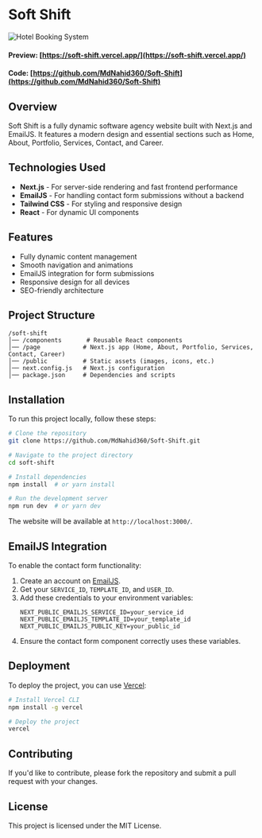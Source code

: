# Soft Shift
![Hotel Booking System](https://res.cloudinary.com/dp5cm54im/image/upload/v1739182652/Group_37_3_teyn13.png)


#### Preview: [https://soft-shift.vercel.app/](https://soft-shift.vercel.app/)
#### Code: [https://github.com/MdNahid360/Soft-Shift](https://github.com/MdNahid360/Soft-Shift)

## Overview
Soft Shift is a fully dynamic software agency website built with Next.js and EmailJS. It features a modern design and essential sections such as Home, About, Portfolio, Services, Contact, and Career.

## Technologies Used
- **Next.js** - For server-side rendering and fast frontend performance
- **EmailJS** - For handling contact form submissions without a backend
- **Tailwind CSS** - For styling and responsive design
- **React** - For dynamic UI components

## Features
- Fully dynamic content management
- Smooth navigation and animations
- EmailJS integration for form submissions
- Responsive design for all devices
- SEO-friendly architecture

## Project Structure
```
/soft-shift
│── /components       # Reusable React components
│── /page            # Next.js app (Home, About, Portfolio, Services, Contact, Career)
│── /public          # Static assets (images, icons, etc.)
│── next.config.js   # Next.js configuration
│── package.json     # Dependencies and scripts
```

## Installation
To run this project locally, follow these steps:

```bash
# Clone the repository
git clone https://github.com/MdNahid360/Soft-Shift.git

# Navigate to the project directory
cd soft-shift

# Install dependencies
npm install  # or yarn install

# Run the development server
npm run dev  # or yarn dev
```

The website will be available at `http://localhost:3000/`.

## EmailJS Integration
To enable the contact form functionality:
1. Create an account on [EmailJS](https://www.emailjs.com/).
2. Get your `SERVICE_ID`, `TEMPLATE_ID`, and `USER_ID`.
3. Add these credentials to your environment variables:
   ```env
   NEXT_PUBLIC_EMAILJS_SERVICE_ID=your_service_id
   NEXT_PUBLIC_EMAILJS_TEMPLATE_ID=your_template_id
   NEXT_PUBLIC_EMAILJS_PUBLIC_KEY=your_public_id
   ```
4. Ensure the contact form component correctly uses these variables.

## Deployment
To deploy the project, you can use [Vercel](https://vercel.com/):

```bash
# Install Vercel CLI
npm install -g vercel

# Deploy the project
vercel
```

## Contributing
If you'd like to contribute, please fork the repository and submit a pull request with your changes.

## License
This project is licensed under the MIT License.
